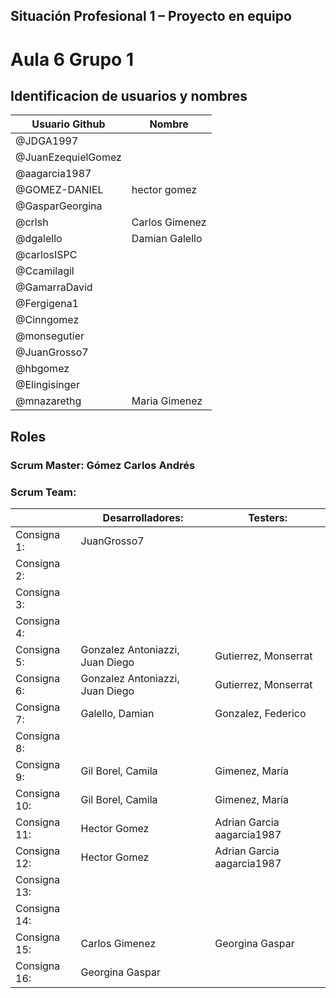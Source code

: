 ## Situación Profesional 1 – Proyecto en equipo 				
				
				
				
# Aula 6 Grupo 1				
				
## Identificacion de usuarios y nombres

 |Usuario Github|Nombre|
 | ------------- | ------------- |
|@JDGA1997| |
|@JuanEzequielGomez|   |
|@aagarcia1987|   |
|@GOMEZ-DANIEL| hector  gomez |
|@GasparGeorgina|   |
|@crlsh|  Carlos Gimenez |
|@dgalello|   Damian Galello|
|@carlosISPC|   |
|@Ccamilagil |   |
|@GamarraDavid |   |
|@Fergigena1 |   |
|@Cinngomez |   |
 |@monsegutier |   |
 |@JuanGrosso7|   |
 |@hbgomez|   |
 |@Elingisinger |   |
 |@mnazarethg |  Maria Gimenez |	    

## Roles			
				
				
### Scrum Master: 	Gómez Carlos Andrés		
				
				
### Scrum Team:			

				
|	        | Desarrolladores:|	Testers:|
| ------------- | ------------- | ------------- |				
Consigna 1:|  JuanGrosso7 | 	 |
Consigna 2:|   |	 |
Consigna 3:|   |	 |
Consigna 4:|   | 	 |
Consigna 5:| Gonzalez Antoniazzi, Juan Diego | Gutierrez, Monserrat |
Consigna 6:| Gonzalez Antoniazzi, Juan Diego | Gutierrez, Monserrat |
Consigna 7:| Galello, Damian| Gonzalez, Federico|
Consigna 8:|   | 	 |
Consigna 9:|  Gil Borel, Camila  |  Gimenez, María|
Consigna 10:| Gil Borel, Camila  |  Gimenez, María|
Consigna 11:|Hector Gomez | Adrian Garcia aagarcia1987	 |
Consigna 12:|Hector Gomez | Adrian Garcia aagarcia1987   |
Consigna 13:|   |  	 |
Consigna 14:|   | 	 |				
Consigna 15:| Carlos Gimenez       | Georgina Gaspar   |                 
Consigna 16:| Georgina Gaspar                                     

